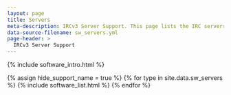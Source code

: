 ```yaml
---
layout: page
title: Servers
meta-description: IRCv3 Server Support. This page lists the IRC servers compatible with and supporting IRCv3 features.
data-source-filename: sw_servers.yml
page-header: >
  IRCv3 Server Support
---
```

{% include software_intro.html %}

{% assign hide_support_name = true %}
{% for type in site.data.sw_servers %}
{% include software_list.html %}
{% endfor %}

